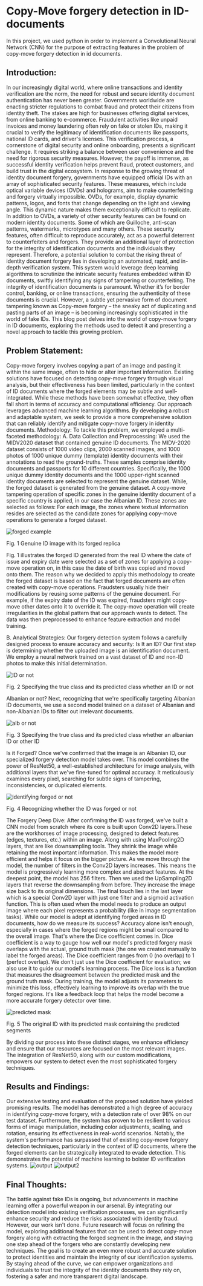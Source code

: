 # Copy-Move forgery detection in ID-documents
In this project, we used python in order to implement a Convolutional Neural Network (CNN) for the purpose of extracting features in the problem of copy-move forgery detection in id documents. 

 
## Introduction: 
In our increasingly digital world, where online transactions and identity verification are the norm, the need for robust and secure identity document authentication has never been greater. Governments worldwide are enacting stricter regulations to combat fraud and protect their citizens from identity theft.
The stakes are high for businesses offering digital services, from online banking to e-commerce. Fraudulent activities like unpaid invoices and money laundering often rely on fake or stolen IDs, making it crucial to verify the legitimacy of identification documents like passports, national ID cards, and driver's licenses.
This verification process, a cornerstone of digital security and online onboarding, presents a significant challenge. It requires striking a balance between user convenience and the need for rigorous security measures. However, the payoff is immense, as successful identity verification helps prevent fraud, protect customers, and build trust in the digital ecosystem.
In response to the growing threat of identity document forgery, governments have equipped official IDs with an array of sophisticated security features. These measures, which include optical variable devices (OVDs) and holograms, aim to make counterfeiting and forgery virtually impossible.
OVDs, for example, display dynamic patterns, logos, and fonts that change depending on the light and viewing angle. This dynamic nature makes them exceptionally difficult to replicate.
In addition to OVDs, a variety of other security features can be found on modern identity documents. Some of which are Guilloche, anti-scan patterns, watermarks, microtypes and many others. These security features, often difficult to reproduce accurately, act as a powerful deterrent to counterfeiters and forgers. They provide an additional layer of protection for the integrity of identification documents and the individuals they represent.
Therefore, a potential solution to combat the rising threat of identity document forgery lies in developing an automated, rapid, and in-depth verification system. This system would leverage deep learning algorithms to scrutinize the intricate security features embedded within ID documents, swiftly identifying any signs of tampering or counterfeiting.
The integrity of identification documents is paramount. Whether it’s for border control, banking, or online transactions, ensuring the authenticity of these documents is crucial. However, a subtle yet pervasive form of document tampering known as Copy-move forgery – the sneaky act of duplicating and pasting parts of an image – is becoming increasingly sophisticated in the world of fake IDs. This blog post delves into the world of copy-move forgery in ID documents, exploring the methods used to detect it and presenting a novel approach to tackle this growing problem.
 
## Problem Statement: 
Copy-move forgery involves copying a part of an image and pasting it within the same image, often to hide or alter important information. Existing solutions have focused on detecting copy-move forgery through visual analysis, but their effectiveness has been limited, particularly in the context of ID documents where the forged elements may be subtle and well-integrated. While these methods have been somewhat effective, they often fall short in terms of accuracy and computational efficiency. 
Our approach leverages advanced machine learning algorithms.
By developing a robust and adaptable system, we seek to provide a more comprehensive solution that can reliably identify and mitigate copy-move forgery in identity documents.
Methodology: 
To tackle this problem, we employed a multi-faceted methodology:
A. Data Collection and Preprocessing: We used the MIDV2020 dataset that contained genuine ID documents. The MIDV-2020 dataset consists of 1000 video clips, 2000 scanned images, and 1000 photos of 1000 unique dummy (template) identity documents with their annotations to read the ground-truths. These samples comprise identity documents and passports for 10 different countries. Specifically, the 1000 unique dummy identity documents and the 1000 upper-right scanned identity documents are selected to represent the genuine dataset. While, the forged dataset is generated from the genuine dataset. A copy-move tampering operation of specific zones  in the genuine identity document of a specific country is applied, in our case the Albanian ID. These zones are selected as follows: For each image, the zones where textual information resides are selected as the candidate zones for applying copy-move operations to generate a forged dataset.

![forged example](https://github.com/Layal-sh/Copy-Move-forgery-detection-in-ID-documents/assets/80123146/38b773dd-e3c4-4f0e-80c7-0cd4719f8599)


Fig. 1 Genuine ID image with its forged replica

Fig. 1 illustrates the forged ID generated from the real ID where the date of issue and expiry date were selected as a set of zones for applying a copy-move operation on, in this case the date of birth was copied and moved onto them.
The reason why we decided to apply this methodology to create the forged dataset is based on the fact that forged documents are often created with copy-move operations. Fraudsters usually hide their modifications by reusing some patterns of the genuine document. For example, if the expiry date of the ID was expired, fraudsters might copy-move other dates onto it to override it. The copy-move operation will create irregularities in the global pattern that our approach wants to detect.
The data was then preprocessed to enhance feature extraction and model training.
 
B. Analytical Strategies:
Our forgery detection system follows a carefully designed process to ensure accuracy and security:
Is It an ID? Our first step is determining whether the uploaded image is an identification document. We employ a neural network trained on a vast dataset of ID and non-ID photos to make this initial determination. 

![ID or not](https://github.com/Layal-sh/Copy-Move-forgery-detection-in-ID-documents/assets/80123146/a123c138-3a16-4d70-8783-f97ff5ce035c)

Fig. 2 Specifying the true class and its predicted class whether an ID or not

Albanian or not? Next, recognizing that we're specifically targeting Albanian ID documents, we use a second model trained on a dataset of Albanian and non-Albanian IDs to filter out irrelevant documents.

![alb or not](https://github.com/Layal-sh/Copy-Move-forgery-detection-in-ID-documents/assets/80123146/49967bb3-5c01-40fb-84db-742aa20a0a31)


Fig. 3 Specifying the true class and its predicted class whether an albanian ID or other ID

Is it Forged? Once we've confirmed that the image is an Albanian ID, our specialized forgery detection model takes over. This model combines the power of ResNet50, a well-established architecture for image analysis, with additional layers that we've fine-tuned for optimal accuracy. It meticulously examines every pixel, searching for subtle signs of tampering, inconsistencies, or duplicated elements.

 ![identifying forged or not](https://github.com/Layal-sh/Copy-Move-forgery-detection-in-ID-documents/assets/80123146/c3d171f6-280e-4a5d-b3cf-ad3010a82822)

Fig. 4 Recognizing whether the ID was forged or not

The Forgery Deep Dive: After confirming the ID was forged, we've built a CNN model from scratch where its core is built upon Conv2D layers.These are the workhorses of image processing, designed to detect features (edges, textures, etc.) within an image. Along with using  MaxPooling2D layers, that are like downsampling tools. They shrink the image while retaining the most important information. This makes the model more efficient and helps it focus on the bigger picture. As we move through the model, the number of filters in the Conv2D layers increases. This means the model is progressively learning more complex and abstract features.
At the deepest point, the model has 256 filters.  Then we used the UpSampling2D layers that reverse the downsampling from before. They increase the image size back to its original dimensions. The final touch lies in the last layer which is a special Conv2D layer with just one filter and a sigmoid activation function. This is often used when the model needs to produce an output image where each pixel represents a probability (like in image segmentation tasks). While our model is adept at identifying forged areas in ID documents, how do we measure its success? Accuracy alone isn't enough, especially in cases where the forged regions might be small compared to the overall image. That's where the Dice coefficient comes in.
Dice coefficient is a way to gauge how well our model's predicted forgery mask overlaps with the actual, ground truth mask (the one we created manually to label the forged areas). The Dice coefficient ranges from 0 (no overlap) to 1 (perfect overlap). We don't just use the Dice coefficient for evaluation; we also use it to guide our model's learning process. The Dice loss is a function that measures the disagreement between the predicted mask and the ground truth mask.
During training, the model adjusts its parameters to minimize this loss, effectively learning to improve its overlap with the true forged regions. It's like a feedback loop that helps the model become a more accurate forgery detector over time. 

![predicted mask](https://github.com/Layal-sh/Copy-Move-forgery-detection-in-ID-documents/assets/80123146/83a96ba5-3ab4-4080-80af-890f6cca21ad)

Fig. 5 The original ID with its predicted mask containing the predicted segments

By dividing our process into these distinct stages, we enhance efficiency and ensure that our resources are focused on the most relevant images. The integration of ResNet50, along with our custom modifications, empowers our system to detect even the most sophisticated forgery techniques.
 
## Results and Findings: 
Our extensive testing and evaluation of the proposed solution have yielded promising results. The model has demonstrated a high degree of accuracy in identifying copy-move forgery, with a detection rate of over 98% on our test dataset. Furthermore, the system has proven to be resilient to various forms of image manipulation, including color adjustments, scaling, and rotation, ensuring its effectiveness in real-world scenarios.
Notably, the system's performance has surpassed that of existing copy-move forgery detection techniques, particularly in the context of ID documents, where the forged elements can be strategically integrated to evade detection. This demonstrates the potential of machine learning to bolster ID verification systems. 
![output](https://github.com/Layal-sh/Copy-Move-forgery-detection-in-ID-documents/assets/80123146/4a3efe2b-d1a1-4ca0-a4f1-7f5916e736ec)
![output2](https://github.com/Layal-sh/Copy-Move-forgery-detection-in-ID-documents/assets/80123146/593f1cc3-84f0-4692-96af-2b6e96348b62)


## Final Thoughts: 
The battle against fake IDs is ongoing, but advancements in machine learning offer a powerful weapon in our arsenal. By integrating our detection model into existing verification processes, we can significantly enhance security and reduce the risks associated with identity fraud.
However, our work isn't done. Future research will focus on refining the model, exploring additional features that can be used to detect copy-move forgery along with extracting the forged segment in the image, and staying one step ahead of the forgers who are constantly developing new techniques. The goal is to create an even more robust and accurate solution to protect identities and maintain the integrity of our identification systems.
By staying ahead of the curve, we can empower organizations and individuals to trust the integrity of the identity documents they rely on, fostering a safer and more transparent digital landscape.
 


